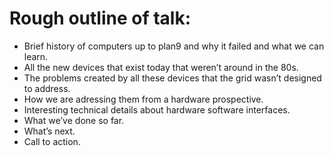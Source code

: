 # Rough outline of talk:

- Brief history of computers up to plan9 and why it failed and what we can learn.
- All the new devices that exist today that weren’t around in the 80s.
- The problems created by all these devices that the grid wasn’t designed to address.
- How we are adressing them from a hardware prospective.
- Interesting technical details about hardware software interfaces.
- What we’ve done so far.
- What’s next.
- Call to action.
